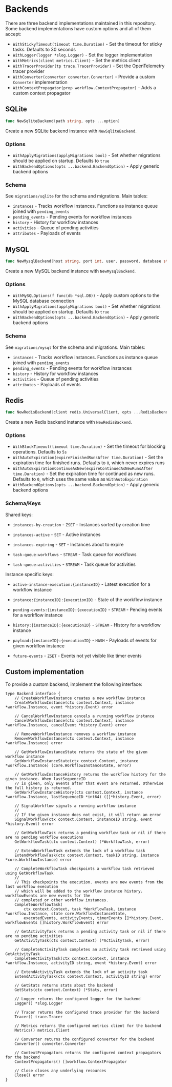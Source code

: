 # Backends

There are three backend implementations maintained in this repository. Some backend implementations have custom options and all of them accept:

- `WithStickyTimeout(timeout time.Duration)` - Set the timeout for sticky tasks. Defaults to 30 seconds
- `WithLogger(logger *slog.Logger)` - Set the logger implementation
- `WithMetrics(client metrics.Client)` - Set the metrics client
- `WithTracerProvider(tp trace.TracerProvider)` - Set the OpenTelemetry tracer provider
- `WithConverter(converter converter.Converter)` - Provide a custom `Converter` implementation
- `WithContextPropagator(prop workflow.ContextPropagator)` - Adds a custom context propagator


## SQLite

```go
func NewSqliteBackend(path string, opts ...option)
```

Create a new SQLite backend instance with `NewSqliteBackend`.

### Options

- `WithApplyMigrations(applyMigrations bool)` - Set whether migrations should be applied on startup. Defaults to `true`
- `WithBackendOptions(opts ...backend.BackendOption)` - Apply generic backend options

### Schema

See `migrations/sqlite` for the schema and migrations. Main tables:

- `instances` - Tracks workflow instances. Functions as instance queue joined with `pending_events`
- `pending_events` - Pending events for workflow instances
- `history` - History for workflow instances
- `activities` - Queue of pending activities
- `attributes` - Payloads of events

## MySQL

```go
func NewMysqlBackend(host string, port int, user, password, database string, opts ...option)
```

Create a new MySQL backend instance with `NewMysqlBackend`.

### Options

- `WithMySQLOptions(f func(db *sql.DB))` - Apply custom options to the MySQL database connection
- `WithApplyMigrations(applyMigrations bool)` - Set whether migrations should be applied on startup. Defaults to `true`
- `WithBackendOptions(opts ...backend.BackendOption)` - Apply generic backend options


### Schema

See `migrations/mysql` for the schema and migrations. Main tables:

- `instances` - Tracks workflow instances. Functions as instance queue joined with `pending_events`
- `pending_events` - Pending events for workflow instances
- `history` - History for workflow instances
- `activities` - Queue of pending activities
- `attributes` - Payloads of events

## Redis

```go
func NewRedisBackend(client redis.UniversalClient, opts ...RedisBackendOption)
```

Create a new Redis backend instance with `NewRedisBackend`.

### Options

- `WithBlockTimeout(timeout time.Duration)` - Set the timeout for blocking operations. Defaults to `5s`
- `WithAutoExpiration(expireFinishedRunsAfter time.Duration)` - Set the expiration time for finished runs. Defaults to `0`, which never expires runs
- `WithAutoExpirationContinueAsNew(expireContinuedAsNewRunsAfter time.Duration)` - Set the expiration time for continued as new runs. Defaults to `0`, which uses the same value as `WithAutoExpiration`
- `WithBackendOptions(opts ...backend.BackendOption)` - Apply generic backend options


### Schema/Keys

Shared keys:

- `instances-by-creation` - `ZSET` - Instances sorted by creation time
- `instances-active` - `SET` - Active instances
- `instances-expiring` - `SET` - Instances about to expire

- `task-queue:workflows` - `STREAM` - Task queue for workflows
- `task-queue:activities` - `STREAM` - Task queue for activities

Instance specific keys:

- `active-instance-execution:{instanceID}` - Latest execution for a workflow instance
- `instance:{instanceID}:{executionID}` - State of the workflow instance
- `pending-events:{instanceID}:{executionID}` - `STREAM` - Pending events for a workflow instance
- `history:{instanceID}:{executionID}` - `STREAM` - History for a workflow instance
- `payload:{instanceID}:{executionID}` - `HASH` - Payloads of events for given workflow instance

- `future-events` - `ZSET` - Events not yet visible like timer events



## Custom implementation

To provide a custom backend, implement the following interface:

```golang
type Backend interface {
	// CreateWorkflowInstance creates a new workflow instance
	CreateWorkflowInstance(ctx context.Context, instance *workflow.Instance, event *history.Event) error

	// CancelWorkflowInstance cancels a running workflow instance
	CancelWorkflowInstance(ctx context.Context, instance *workflow.Instance, cancelEvent *history.Event) error

	// RemoveWorkflowInstance removes a workflow instance
	RemoveWorkflowInstance(ctx context.Context, instance *workflow.Instance) error

	// GetWorkflowInstanceState returns the state of the given workflow instance
	GetWorkflowInstanceState(ctx context.Context, instance *workflow.Instance) (core.WorkflowInstanceState, error)

	// GetWorkflowInstanceHistory returns the workflow history for the given instance. When lastSequenceID
	// is given, only events after that event are returned. Otherwise the full history is returned.
	GetWorkflowInstanceHistory(ctx context.Context, instance *workflow.Instance, lastSequenceID *int64) ([]*history.Event, error)

	// SignalWorkflow signals a running workflow instance
	//
	// If the given instance does not exist, it will return an error
	SignalWorkflow(ctx context.Context, instanceID string, event *history.Event) error

	// GetWorkflowTask returns a pending workflow task or nil if there are no pending workflow executions
	GetWorkflowTask(ctx context.Context) (*WorkflowTask, error)

	// ExtendWorkflowTask extends the lock of a workflow task
	ExtendWorkflowTask(ctx context.Context, taskID string, instance *core.WorkflowInstance) error

	// CompleteWorkflowTask checkpoints a workflow task retrieved using GetWorkflowTask
	//
	// This checkpoints the execution. events are new events from the last workflow execution
	// which will be added to the workflow instance history. workflowEvents are new events for the
	// completed or other workflow instances.
	CompleteWorkflowTask(
		ctx context.Context, task *WorkflowTask, instance *workflow.Instance, state core.WorkflowInstanceState,
		executedEvents, activityEvents, timerEvents []*history.Event, workflowEvents []history.WorkflowEvent) error

	// GetActivityTask returns a pending activity task or nil if there are no pending activities
	GetActivityTask(ctx context.Context) (*ActivityTask, error)

	// CompleteActivityTask completes an activity task retrieved using GetActivityTask
	CompleteActivityTask(ctx context.Context, instance *workflow.Instance, activityID string, event *history.Event) error

	// ExtendActivityTask extends the lock of an activity task
	ExtendActivityTask(ctx context.Context, activityID string) error

	// GetStats returns stats about the backend
	GetStats(ctx context.Context) (*Stats, error)

	// Logger returns the configured logger for the backend
	Logger() *slog.Logger

	// Tracer returns the configured trace provider for the backend
	Tracer() trace.Tracer

	// Metrics returns the configured metrics client for the backend
	Metrics() metrics.Client

	// Converter returns the configured converter for the backend
	Converter() converter.Converter

	// ContextPropagators returns the configured context propagators for the backend
	ContextPropagators() []workflow.ContextPropagator

	// Close closes any underlying resources
	Close() error
}
```